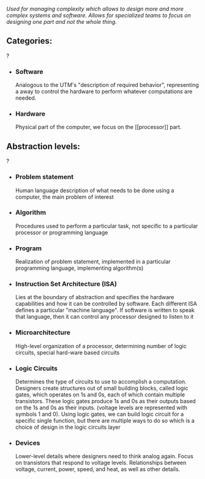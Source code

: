 *Used for managing complexity which allows to design more and more complex systems and software. Allows for specialized teams to focus on designing one part and not the whole thing.*


## Categories:
?
- ### Software
	Analogous to the UTM's "description of required behavior", representing a away to control the hardware to perform whatever computations are needed.
- ### Hardware
	Physical part of the computer, we focus on the [[processor]] part.

## Abstraction levels:
?
- ### Problem statement
	Human language description of what needs to be done using a computer, the main problem of interest
- ### Algorithm
	Procedures used to perform a particular task, not specific to a particular processor or programming language
- ### Program
	Realization of problem statement, implemented in a particular programming language, implementing algorithm(s)
- ### Instruction Set Architecture (ISA)
	Lies at the boundary of abstraction and specifies the hardware capabilities and how it can be controlled by software.
	Each different ISA defines a particular "machine language". If software is written to speak that language, then it can control any processor designed to listen to it
- ### Microarchitecture
	High-level organization of a processor, determining number of logic circuits, special hard-ware based circuits
- ### Logic Circuits
	Determines the type of circuits to use to accomplish a computation. Designers create structures out of small building blocks, called logic gates, which operates on 1s and 0s, each of which contain multiple transistors. These logic gates produce 1s and 0s as their outputs based on the 1s and 0s as their inputs. (voltage levels are represented with symbols 1 and 0).
	Using logic gates, we can build logic circuit for a specific single function, but there are multiple ways to do so which is a choice of design in the logic circuits layer
- ### Devices
	Lower-level details where designers need to think analog again.
	Focus on transistors that respond to voltage levels.
	Relationships between voltage, current, power, speed, and heat, as well as other details.